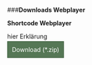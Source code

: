 ###**Downloads Webplayer**

**Shortcode Webplayer**

hier Erklärung 

<a style="padding:10px; border:1px solid #353; 
background: #575; color:#fff; text-decoration:none;" 
href="http://dev.wikibyte.org/ReliveRadio/Relive_Radio">Download (*.zip)</a>
<br>

